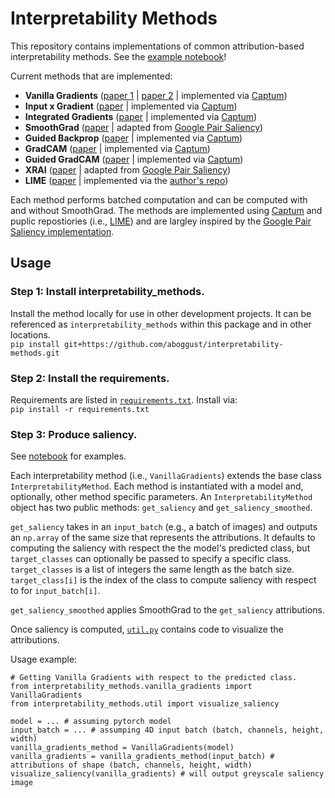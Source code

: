# Interpretability Methods
This repository contains implementations of common attribution-based interpretability methods. See the [example notebook](https://github.mit.edu/aboggust/interpretability_methods/blob/master/examples/interpretability_examples.ipynb)!

Current methods that are implemented:
* **Vanilla Gradients** ([paper 1](https://www.researchgate.net/profile/Aaron_Courville/publication/265022827_Visualizing_Higher-Layer_Features_of_a_Deep_Network/links/53ff82b00cf24c81027da530.pdf) | [paper 2](https://arxiv.org/pdf/1312.6034.pdf) | implemented via [Captum](https://captum.ai/api/saliency.html))
* **Input x Gradient** ([paper](https://arxiv.org/pdf/1605.01713.pdf) | implemented via [Captum](https://captum.ai/api/input_x_gradient.html))
* **Integrated Gradients** ([paper](https://arxiv.org/pdf/1703.01365.pdf) | implemented via [Captum](https://captum.ai/api/integrated_gradients.html))
* **SmoothGrad** ([paper](https://arxiv.org/abs/1706.03825.pdf) | adapted from [Google Pair Saliency](https://github.com/PAIR-code/saliency))
* **Guided Backprop** ([paper](https://arxiv.org/pdf/1412.6806.pdf) | implemented via [Captum](https://captum.ai/api/guided_backprop.html))
* **GradCAM** ([paper](https://arxiv.org/pdf/1610.02391.pdf) | implemented via [Captum](https://captum.ai/api/layer.html#gradcam))
* **Guided GradCAM** ([paper](https://arxiv.org/pdf/1610.02391.pdf) | implemented via [Captum](https://captum.ai/api/guided_grad_cam.html))
* **XRAI** ([paper](https://arxiv.org/pdf/1906.02825.pdf) | adapted from [Google Pair Saliency](https://github.com/PAIR-code/saliency))
* **LIME** ([paper](https://arxiv.org/pdf/1602.04938.pdf) | implemented via the [author's repo](https://github.com/marcotcr/lime))

Each method performs batched computation and can be computed with and without SmoothGrad. The methods are implemented using [Captum](https://captum.ai/) and puplic repostiories (i.e., [LIME](https://github.com/marcotcr/lime)) and are largley inspired by the [Google Pair Saliency implementation](https://github.com/PAIR-code/saliency).

## Usage
### Step 1: Install interpretability_methods.
Install the method locally for use in other development projects. It can be referenced as `interpretability_methods` within this package and in other locations.  
```pip install git+https://github.com/aboggust/interpretability-methods.git```

### Step 2: Install the requirements.
Requirements are listed in [`requirements.txt`](https://github.mit.edu/aboggust/interpretability_methods/blob/master/requirements.txt). Install via:  
```pip install -r requirements.txt```

### Step 3: Produce saliency.
See [notebook](https://github.mit.edu/aboggust/interpretability_methods/blob/master/examples/interpretability_examples.ipynb) for examples.

Each interpretability method (i.e., `VanillaGradients`) extends the base class `InterpretabilityMethod`. Each method is instantiated with a model and, optionally, other method specific parameters. An `InterpretabilityMethod` object has two public methods: `get_saliency` and `get_saliency_smoothed`. 

`get_saliency` takes in an `input_batch` (e.g., a batch of images) and outputs an `np.array` of the same size that represents the attributions. It defaults to computing the saliency with respect the the model's predicted class, but `target_classes` can optionally be passed to specify a specific class. `target_classes` is a list of integers the same length as the batch size. `target_class[i]` is the index of the class to compute saliency with respect to for `input_batch[i]`.

`get_saliency_smoothed` applies SmoothGrad to the `get_saliency` attributions.

Once saliency is computed, [`util.py`](https://github.mit.edu/aboggust/interpretability_methods/blob/master/util.py) contains code to visualize the attributions.

Usage example:
```
# Getting Vanilla Gradients with respect to the predicted class.
from interpretability_methods.vanilla_gradients import VanillaGradients
from interpretability_methods.util import visualize_saliency

model = ... # assuming pytorch model 
input_batch = ... # assumping 4D input batch (batch, channels, height, width)
vanilla_gradients_method = VanillaGradients(model)
vanilla_gradients = vanilla_gradients_method(input_batch) # attributions of shape (batch, channels, height, width)
visualize_saliency(vanilla_gradients) # will output greyscale saliency image
```
